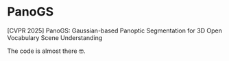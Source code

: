 # PanoGS
[CVPR 2025] PanoGS: Gaussian-based Panoptic Segmentation for 3D Open Vocabulary Scene Understanding

The code is almost there 🤓.
